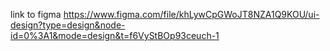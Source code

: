 link to figma https://www.figma.com/file/khLywCpGWoJT8NZA1Q9KOU/ui-design?type=design&node-id=0%3A1&mode=design&t=f6VyStBOp93ceuch-1